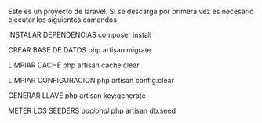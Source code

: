 Este es un proyecto de laravel.
Si se descarga por primera vez es necesario ejecutar los siguientes comandos

INSTALAR DEPENDENCIAS
composer install

CREAR BASE DE DATOS
php artisan migrate

LIMPIAR CACHE
php artisan cache:clear

LIMPIAR CONFIGURACION
php artisan config:clear

GENERAR LLAVE
php artisan key:generate

METER LOS SEEDERS *opcional*
php artisan db:seed